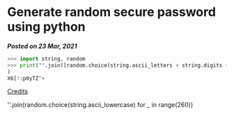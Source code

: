 # Generate random secure password using python
**_Posted on 23 Mar, 2021_** 

```python
>>> import string, random
>>> print("".join([random.choice(string.ascii_letters + string.digits + string.punctuation) for _ in range(random.randint(12,15))])
)
X6[!:p0yTZ^+
```

[Credits](https://twitter.com/AkopKesheshyan/status/1371050204762411008?s=20)


''.join(random.choice(string.ascii_lowercase) for _ in range(260))
